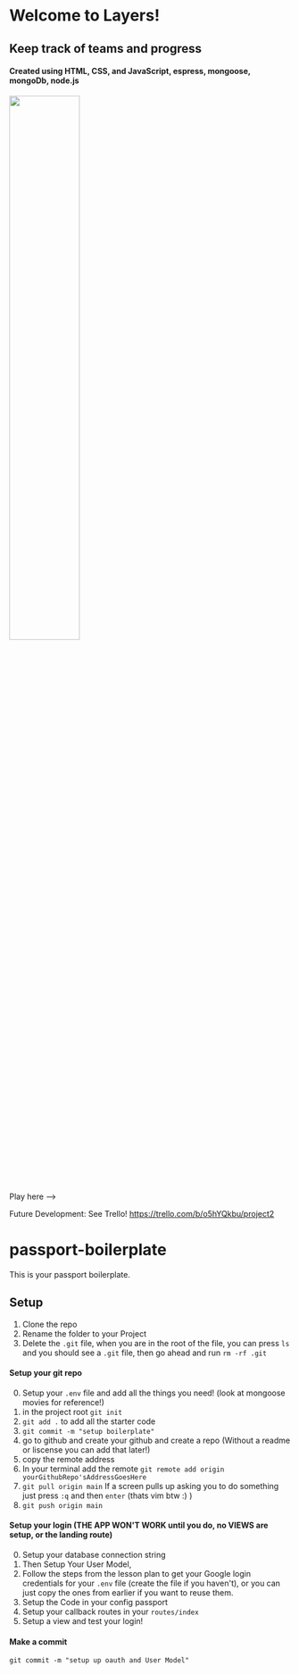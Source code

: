  # Welcome to Layers!

## Keep track of teams and progress

#### Created using HTML, CSS, and JavaScript, espress, mongoose, mongoDb, node.js

<p align-content="center">
    <img src="images/ss1.png" width="50%" height="50%">

</p>




Play here --> 










Future Development:
See Trello!
https://trello.com/b/o5hYQkbu/project2






# passport-boilerplate


This is your passport boilerplate.

## Setup 

1. Clone the repo
2. Rename the folder to your Project
3. Delete the `.git` file, when you are in the root of the file, you can press `ls` and you should see a `.git` file, then go ahead and run `rm -rf .git`


#### Setup your git repo
0. Setup your `.env` file and add all the things you need! (look at mongoose movies for reference!)
1. in the project root `git init`
2. `git add .` to add all the starter code
3. `git commit -m "setup boilerplate"` 
4. go to github and create your github and create a repo (Without a readme or liscense you can add that later!)
5. copy the remote address
6. In your terminal add the remote `git remote add origin yourGithubRepo'sAddressGoesHere`
7. `git pull origin main` If a screen pulls up asking you to do something just press `:q` and then `enter` (thats vim btw :) )
8. `git push origin main`

#### Setup your login (THE APP WON'T WORK until you do, no VIEWS are setup, or the landing route)

0. Setup your database connection string
1. Then Setup Your User Model, 
2. Follow the steps from the lesson plan to get your Google login credentials for your `.env` file (create the file if you haven't), or you can just copy the ones from earlier if you want to reuse them.
3. Setup the Code in your config passport 
4. Setup your callback routes in your `routes/index`
5. Setup a view and test your login!

#### Make a commit 

```git commit -m "setup up oauth and User Model"```
